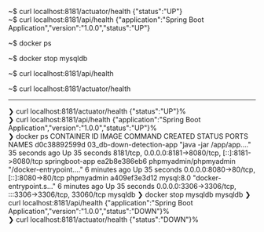 

~$ curl localhost:8181/actuator/health
{"status":"UP"}                                                                                                                               
~$ curl localhost:8181/api/health
{"application":"Spring Boot Application","version":"1.0.0","status":"UP"}

~$ docker ps

~$ docker stop mysqldb

~$ curl localhost:8181/api/health

~$ curl localhost:8181/actuator/health
           
---

❯ curl localhost:8181/actuator/health
{"status":"UP"}%                                                                                                                                 
❯ curl localhost:8181/api/health
{"application":"Spring Boot Application","version":"1.0.0","status":"UP"}%                                                                       
❯ docker ps
CONTAINER ID   IMAGE                      COMMAND                  CREATED          STATUS          PORTS                                                   NAMES
d0c38892599d   03_db-down-detection-app   "java -jar /app/app.…"   35 seconds ago   Up 35 seconds   8181/tcp, 0.0.0.0:8181->8080/tcp, [::]:8181->8080/tcp   springboot-app
ea2b8e386eb6   phpmyadmin/phpmyadmin      "/docker-entrypoint.…"   6 minutes ago    Up 35 seconds   0.0.0.0:8080->80/tcp, [::]:8080->80/tcp                 phpmyadmin
a409ef3e3d12   mysql:8.0                  "docker-entrypoint.s…"   6 minutes ago    Up 35 seconds   0.0.0.0:3306->3306/tcp, :::3306->3306/tcp, 33060/tcp    mysqldb
❯ docker stop mysqldb
mysqldb
❯ curl localhost:8181/api/health
{"application":"Spring Boot Application","version":"1.0.0","status":"DOWN"}%                                                                     
❯ curl localhost:8181/actuator/health
{"status":"DOWN"}%           